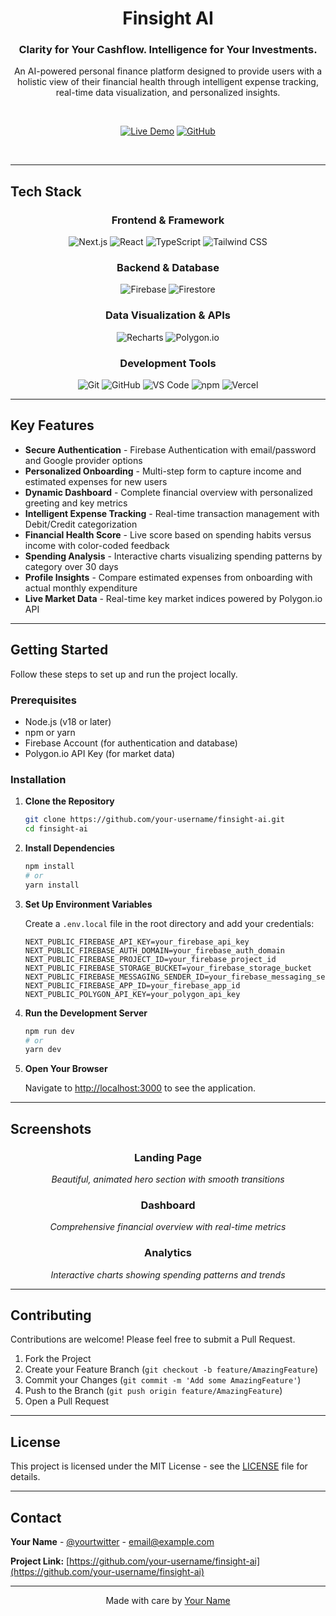 <div align="center">

# Finsight AI

### Clarity for Your Cashflow. Intelligence for Your Investments.

An AI-powered personal finance platform designed to provide users with a holistic view of their financial health through intelligent expense tracking, real-time data visualization, and personalized insights.

<br/>

[![Live Demo](https://img.shields.io/badge/Live-Demo-00D9FF?style=for-the-badge)](https://finsight-ai.vercel.app)
[![GitHub](https://img.shields.io/badge/GitHub-Repository-181717?style=for-the-badge&logo=github)](https://github.com/amoghbakshii/FinsightAI)

<br/>

</div>

---

## Tech Stack

<div align="center">

### Frontend & Framework
![Next.js](https://img.shields.io/badge/Next.js-000000?style=for-the-badge&logo=nextdotjs&logoColor=white)
![React](https://img.shields.io/badge/React-61DAFB?style=for-the-badge&logo=react&logoColor=black)
![TypeScript](https://img.shields.io/badge/TypeScript-3178C6?style=for-the-badge&logo=typescript&logoColor=white)
![Tailwind CSS](https://img.shields.io/badge/Tailwind_CSS-06B6D4?style=for-the-badge&logo=tailwindcss&logoColor=white)

### Backend & Database
![Firebase](https://img.shields.io/badge/Firebase-FFCA28?style=for-the-badge&logo=firebase&logoColor=black)
![Firestore](https://img.shields.io/badge/Firestore-FF6F00?style=for-the-badge&logo=firebase&logoColor=white)

### Data Visualization & APIs
![Recharts](https://img.shields.io/badge/Recharts-22B5BF?style=for-the-badge&logo=chart-dot-js&logoColor=white)
![Polygon.io](https://img.shields.io/badge/Polygon.io-8247E5?style=for-the-badge&logo=polygon&logoColor=white)

### Development Tools
![Git](https://img.shields.io/badge/Git-F05032?style=for-the-badge&logo=git&logoColor=white)
![GitHub](https://img.shields.io/badge/GitHub-181717?style=for-the-badge&logo=github&logoColor=white)
![VS Code](https://img.shields.io/badge/VS_Code-007ACC?style=for-the-badge&logo=visualstudiocode&logoColor=white)
![npm](https://img.shields.io/badge/npm-CB3837?style=for-the-badge&logo=npm&logoColor=white)
![Vercel](https://img.shields.io/badge/Vercel-000000?style=for-the-badge&logo=vercel&logoColor=white)

</div>

---

## Key Features

- **Secure Authentication** - Firebase Authentication with email/password and Google provider options
- **Personalized Onboarding** - Multi-step form to capture income and estimated expenses for new users
- **Dynamic Dashboard** - Complete financial overview with personalized greeting and key metrics
- **Intelligent Expense Tracking** - Real-time transaction management with Debit/Credit categorization
- **Financial Health Score** - Live score based on spending habits versus income with color-coded feedback
- **Spending Analysis** - Interactive charts visualizing spending patterns by category over 30 days
- **Profile Insights** - Compare estimated expenses from onboarding with actual monthly expenditure
- **Live Market Data** - Real-time key market indices powered by Polygon.io API

---

## Getting Started

Follow these steps to set up and run the project locally.

### Prerequisites

- Node.js (v18 or later)
- npm or yarn
- Firebase Account (for authentication and database)
- Polygon.io API Key (for market data)

### Installation

1. **Clone the Repository**
   ```bash
   git clone https://github.com/your-username/finsight-ai.git
   cd finsight-ai
   ```

2. **Install Dependencies**
   ```bash
   npm install
   # or
   yarn install
   ```

3. **Set Up Environment Variables**
   
   Create a `.env.local` file in the root directory and add your credentials:
   ```env
   NEXT_PUBLIC_FIREBASE_API_KEY=your_firebase_api_key
   NEXT_PUBLIC_FIREBASE_AUTH_DOMAIN=your_firebase_auth_domain
   NEXT_PUBLIC_FIREBASE_PROJECT_ID=your_firebase_project_id
   NEXT_PUBLIC_FIREBASE_STORAGE_BUCKET=your_firebase_storage_bucket
   NEXT_PUBLIC_FIREBASE_MESSAGING_SENDER_ID=your_firebase_messaging_sender_id
   NEXT_PUBLIC_FIREBASE_APP_ID=your_firebase_app_id
   NEXT_PUBLIC_POLYGON_API_KEY=your_polygon_api_key
   ```

4. **Run the Development Server**
   ```bash
   npm run dev
   # or
   yarn dev
   ```

5. **Open Your Browser**
   
   Navigate to [http://localhost:3000](http://localhost:3000) to see the application.

---

## Screenshots

<div align="center">

### Landing Page
*Beautiful, animated hero section with smooth transitions*

### Dashboard
*Comprehensive financial overview with real-time metrics*

### Analytics
*Interactive charts showing spending patterns and trends*

</div>

---

## Contributing

Contributions are welcome! Please feel free to submit a Pull Request.

1. Fork the Project
2. Create your Feature Branch (`git checkout -b feature/AmazingFeature`)
3. Commit your Changes (`git commit -m 'Add some AmazingFeature'`)
4. Push to the Branch (`git push origin feature/AmazingFeature`)
5. Open a Pull Request

---

## License

This project is licensed under the MIT License - see the [LICENSE](LICENSE) file for details.

---

## Contact

**Your Name** - [@yourtwitter](https://twitter.com/yourtwitter) - email@example.com

**Project Link:** [https://github.com/your-username/finsight-ai](https://github.com/your-username/finsight-ai)

---

<div align="center">

Made with care by [Your Name](https://github.com/your-username)

</div>
